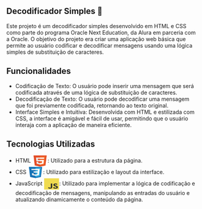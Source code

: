 ## Decodificador Simples 🔐
Este projeto é um decodificador simples desenvolvido em HTML e CSS como parte do programa Oracle Next Education, da Alura em parceria com a Oracle. O objetivo do projeto era criar uma aplicação web básica que permite ao usuário codificar e decodificar mensagens usando uma lógica simples de substituição de caracteres.

## Funcionalidades
 - Codificação de Texto: O usuário pode inserir uma mensagem que será codificada através de uma lógica de substituição de caracteres.
 - Decodificação de Texto: O usuário pode decodificar uma mensagem que foi previamente codificada, retornando ao texto original.
 - Interface Simples e Intuitiva: Desenvolvida com HTML e estilizada com CSS, a interface é amigável e fácil de usar, permitindo que o usuário interaja com a aplicação de maneira eficiente.

## Tecnologias Utilizadas
 - HTML <img align="center" alt="HTML" height="30" width="40" src="https://raw.githubusercontent.com/devicons/devicon/master/icons/html5/html5-original.svg">: Utilizado para a estrutura da página.
 - CSS <img align="center" alt="CSS" height="30" width="40" src="https://raw.githubusercontent.com/devicons/devicon/master/icons/css3/css3-original.svg">: Utilizado para estilização e layout da interface.
 - JavaScript <img align="center" alt="JavaScript" height="30" width="40" src="https://raw.githubusercontent.com/devicons/devicon/master/icons/javascript/javascript-original.svg">: Utilizado para implementar a lógica de codificação e decodificação de mensagens, manipulando as entradas do usuário e atualizando dinamicamente o conteúdo da página.
